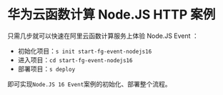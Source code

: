 # 华为云函数计算 Node.JS HTTP 案例

只需几步就可以快速在阿里云函数计算服务上体验 Node.JS Event ：

- 初始化项目：`s init start-fg-event-nodejs16`
- 进入项目：`cd start-fg-event-nodejs16`
- 部署项目：`s deploy`

即可实现`Node.JS 16 Event`案例的初始化、部署整个流程。